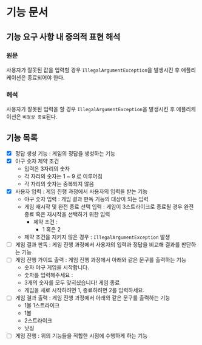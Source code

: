 # 기능 문서

## 기능 요구 사항 내 중의적 표현 해석

### 원문

사용자가 잘못된 값을 입력할 경우 `IllegalArgumentException`을 발생시킨 후 애플리케이션은 종료되어야 한다.

### 헤석

사용자가 잘못된 입력을 할 경우 `IllegalArgumentException`을 발생시킨 후 애플리케이션은 `비정상 종료`된다.

## 기능 목록

- [x] 정답 생성 기능 : 게임의 정답을 생성하는 기능
- [x] 야구 숫자 제약 조건
    - 입력은 3자리의 숫자
    - 각 자리의 숫자는 1 ~ 9 로 이루어짐
    - 각 자리의 숫자는 중복되지 않음
- [x] 사용자 입력 : 게임 진행 과정에서 사용자의 입력을 받는 기능
    - 야구 숫자 입력 : 게임 결과 판독 기능의 대상이 되는 입력
    - 게임 재시작 및 완전 종료 선택 입력 : 게임이 3스트라이크로 종료될 경우 완전 종료 혹은 재시작을 선택하기 위한 입력
        - 제약 조건 :
            - 1 혹은 2
    - 제약 조건을 지키지 않은 경우 : `IllegalArgumentException` 발생
- [ ] 게임 결과 판독 : 게임 진행 과정에서 사용자의 입력과 정답을 비교해 결과를 판단하는 기능
- [ ] 게임 진행 가이드 출력 : 게임 진행 과정에서 아래와 같은 문구를 출력하는 기능
    - 숫자 야구 게임을 시작합니다.
    - 숫자를 입력해주세요 :
    - 3개의 숫자를 모두 맞히셨습니다! 게임 종료
    - 게임을 새로 시작하려면 1, 종료하려면 2를 입력하세요.
- [ ] 게임 결과 출력 : 게임 진행 과정에서 아래와 같은 문구를 출력하는 기능
    - 1볼 1스트라이크
    - 1볼
    - 2스트라이크
    - 낫싱
- [ ] 게임 진행 : 위의 기능들을 적합한 시점에 수행하게 하는 기능